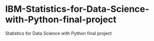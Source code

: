 # IBM-Statistics-for-Data-Science-with-Python-final-project
Statistics for Data Science with Python final project
